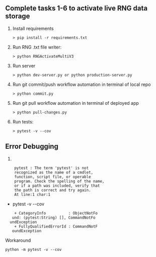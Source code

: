 ## Complete tasks 1-6 to activate live RNG data storage

1. Install requirements
   ```
   > pip install -r requirements.txt
   ```
2. Run RNG .txt file writer:
   ```
   > python RNGActivateMultiV3
   ```
3. Run server
   ```
   > python dev-server.py or python production-server.py
   ```
4. Run git commit/push workflow automation in terminal of local repo
   ```
   > python commit.py
   ```
5. Run git pull workflow automation in terminal of deployed app
   ```
   > python pull-changes.py
   ```
6. Run tests:
   ```
   > pytest -v --cov
   ```
## Error Debugging

1.     
```error: pytest -v --cov  
    pytest : The term 'pytest' is not
    recognized as the name of a cmdlet,  
    function, script file, or operable  
    program. Check the spelling of the name,  
    or if a path was included, verify that  
    the path is correct and try again.
    At line:1 char:1
```

- pytest -v --cov
```
    + CategoryInfo          : ObjectNotFo
   und: (pytest:String) [], CommandNotFo
  undException
    + FullyQualifiedErrorId : CommandNotF
   oundException
```

Workaround
```
python -m pytest -v --cov
```
